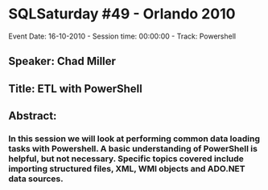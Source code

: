 # SQLSaturday #49 - Orlando 2010
Event Date: 16-10-2010 - Session time: 00:00:00 - Track: Powershell
## Speaker: Chad Miller
## Title: ETL with PowerShell
## Abstract:
### In this session we will look at performing common data loading tasks with Powershell. A basic understanding of PowerShell is helpful, but not necessary. Specific topics covered include importing structured files, XML, WMI objects and ADO.NET data sources.
